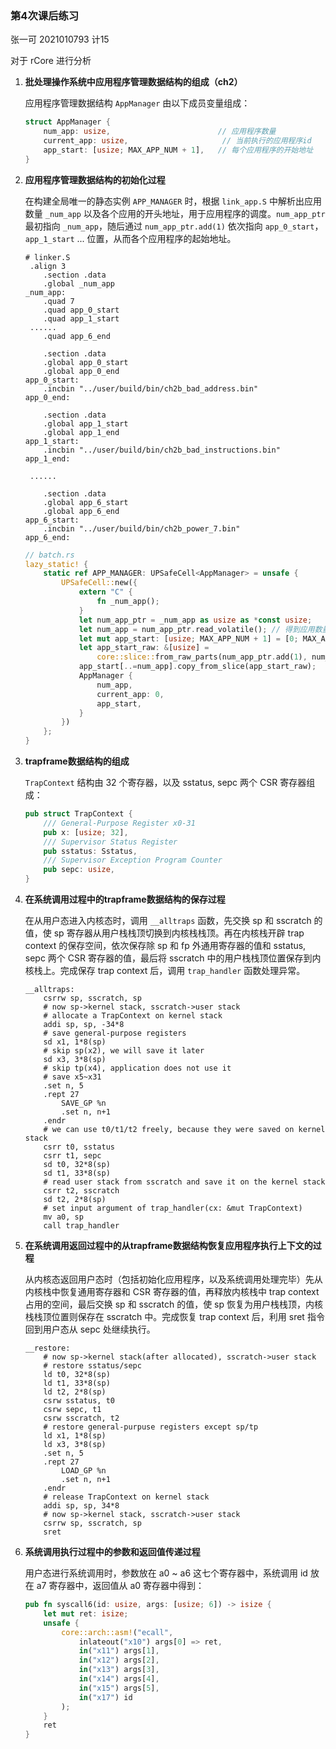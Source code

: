 ### 第4次课后练习

张一可 2021010793 计15

对于 rCore 进行分析

1. **批处理操作系统中应用程序管理数据结构的组成（ch2）**

   应用程序管理数据结构 `AppManager` 由以下成员变量组成：

   ```rust
   struct AppManager {
       num_app: usize,                        // 应用程序数量
       current_app: usize,					   // 当前执行的应用程序id
       app_start: [usize; MAX_APP_NUM + 1],   // 每个应用程序的开始地址
   }
   ```

2. **应用程序管理数据结构的初始化过程**

   在构建全局唯一的静态实例 `APP_MANAGER` 时，根据 `link_app.S` 中解析出应用数量 `_num_app` 以及各个应用的开头地址，用于应用程序的调度。`num_app_ptr` 最初指向 `_num_app`，随后通过 `num_app_ptr.add(1)` 依次指向 `app_0_start`，`app_1_start` ... 位置，从而各个应用程序的起始地址。

   ```assembly
   # linker.S
   	.align 3
       .section .data
       .global _num_app
   _num_app:
       .quad 7
       .quad app_0_start
       .quad app_1_start
   	......
       .quad app_6_end
   
       .section .data
       .global app_0_start
       .global app_0_end
   app_0_start:
       .incbin "../user/build/bin/ch2b_bad_address.bin"
   app_0_end:
   
       .section .data
       .global app_1_start
       .global app_1_end
   app_1_start:
       .incbin "../user/build/bin/ch2b_bad_instructions.bin"
   app_1_end:
   
   	......
   
       .section .data
       .global app_6_start
       .global app_6_end
   app_6_start:
       .incbin "../user/build/bin/ch2b_power_7.bin"
   app_6_end:
   ```

   ```rust
   // batch.rs
   lazy_static! {
       static ref APP_MANAGER: UPSafeCell<AppManager> = unsafe {
           UPSafeCell::new({
               extern "C" {
                   fn _num_app();
               }
               let num_app_ptr = _num_app as usize as *const usize;
               let num_app = num_app_ptr.read_volatile(); // 得到应用数量num_app
               let mut app_start: [usize; MAX_APP_NUM + 1] = [0; MAX_APP_NUM + 1];
               let app_start_raw: &[usize] =
                   core::slice::from_raw_parts(num_app_ptr.add(1), num_app + 1); // 根据指针num_app_ptr的值得到应用程序起始地址
               app_start[..=num_app].copy_from_slice(app_start_raw);
               AppManager {
                   num_app,
                   current_app: 0,
                   app_start,
               }
           })
       };
   }
   ```

3. **trapframe数据结构的组成**

   `TrapContext` 结构由 32 个寄存器，以及 sstatus, sepc 两个 CSR 寄存器组成：

   ```rust
   pub struct TrapContext {
       /// General-Purpose Register x0-31
       pub x: [usize; 32],
       /// Supervisor Status Register
       pub sstatus: Sstatus,
       /// Supervisor Exception Program Counter
       pub sepc: usize,
   }
   ```

4. **在系统调用过程中的trapframe数据结构的保存过程**

   在从用户态进入内核态时，调用 `__alltraps` 函数，先交换 sp 和 sscratch 的值，使 sp 寄存器从用户栈栈顶切换到内核栈栈顶。再在内核栈开辟 trap context 的保存空间，依次保存除 sp 和 fp 外通用寄存器的值和 sstatus, sepc 两个 CSR 寄存器的值，最后将 sscratch 中的用户栈栈顶位置保存到内核栈上。完成保存 trap context 后，调用 `trap_handler` 函数处理异常。

   ```assembly
   __alltraps:
       csrrw sp, sscratch, sp
       # now sp->kernel stack, sscratch->user stack
       # allocate a TrapContext on kernel stack
       addi sp, sp, -34*8
       # save general-purpose registers
       sd x1, 1*8(sp)
       # skip sp(x2), we will save it later
       sd x3, 3*8(sp)
       # skip tp(x4), application does not use it
       # save x5~x31
       .set n, 5
       .rept 27
           SAVE_GP %n
           .set n, n+1
       .endr
       # we can use t0/t1/t2 freely, because they were saved on kernel stack
       csrr t0, sstatus
       csrr t1, sepc
       sd t0, 32*8(sp)
       sd t1, 33*8(sp)
       # read user stack from sscratch and save it on the kernel stack
       csrr t2, sscratch
       sd t2, 2*8(sp)
       # set input argument of trap_handler(cx: &mut TrapContext)
       mv a0, sp
       call trap_handler
   ```

5. **在系统调用返回过程中的从trapframe数据结构恢复应用程序执行上下文的过程**

   从内核态返回用户态时（包括初始化应用程序，以及系统调用处理完毕）先从内核栈中恢复通用寄存器和 CSR 寄存器的值，再释放内核栈中 trap context 占用的空间，最后交换 sp 和 sscratch 的值，使 sp 恢复为用户栈栈顶，内核栈栈顶位置则保存在 sscratch 中。完成恢复 trap context 后，利用 sret 指令回到用户态从 sepc 处继续执行。

   ```assembly
   __restore:
       # now sp->kernel stack(after allocated), sscratch->user stack
       # restore sstatus/sepc
       ld t0, 32*8(sp)
       ld t1, 33*8(sp)
       ld t2, 2*8(sp)
       csrw sstatus, t0
       csrw sepc, t1
       csrw sscratch, t2
       # restore general-purpuse registers except sp/tp
       ld x1, 1*8(sp)
       ld x3, 3*8(sp)
       .set n, 5
       .rept 27
           LOAD_GP %n
           .set n, n+1
       .endr
       # release TrapContext on kernel stack
       addi sp, sp, 34*8
       # now sp->kernel stack, sscratch->user stack
       csrrw sp, sscratch, sp
       sret
   ```

6. **系统调用执行过程中的参数和返回值传递过程**

   用户态进行系统调用时，参数放在 a0 ~ a6 这七个寄存器中，系统调用 id 放在 a7 寄存器中，返回值从 a0 寄存器中得到：

   ```rust
   pub fn syscall6(id: usize, args: [usize; 6]) -> isize {
       let mut ret: isize;
       unsafe {
           core::arch::asm!("ecall",
               inlateout("x10") args[0] => ret,
               in("x11") args[1],
               in("x12") args[2],
               in("x13") args[3],
               in("x14") args[4],
               in("x15") args[5],
               in("x17") id
           );
       }
       ret
   }
   ```

